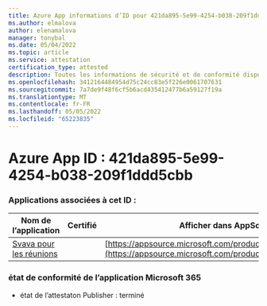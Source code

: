 ```yaml
---
title: Azure App informations d’ID pour 421da895-5e99-4254-b038-209f1ddd5cbb
ms.author: elmalova
author: elenamalova
manager: tonybal
ms.date: 05/04/2022
ms.topic: article
ms.service: attestation
certification_type: attested
description: Toutes les informations de sécurité et de conformité disponibles pour 421da895-5e99-4254-b038-209f1ddd5cbb.
ms.openlocfilehash: 3412164484954d75c24cc83e5f226e0061707631
ms.sourcegitcommit: 7a7de9f48f6cf5b6acd435412477b6a59127f19a
ms.translationtype: MT
ms.contentlocale: fr-FR
ms.lasthandoff: 05/05/2022
ms.locfileid: "65223835"
---
```

# <a name="azure-app-id-421da895-5e99-4254-b038-209f1ddd5cbb"></a>Azure App ID : 421da895-5e99-4254-b038-209f1ddd5cbb


### <a name="apps-associated-with-this-id"></a>Applications associées à cet ID :
| **Nom de l’application** | **Certifié** | **Afficher dans AppSource** |
|--------------|---------------|-----------------------|
| [Svava pour les réunions](../forward/WA200001723.md) |  | [https://appsource.microsoft.com/product/office/WA200001723](https://appsource.microsoft.com/product/office/WA200001723) |

### <a name="microsoft-365-app-compliance-status"></a>état de conformité de l’application Microsoft 365
- état de l’attestaton Publisher : terminé
